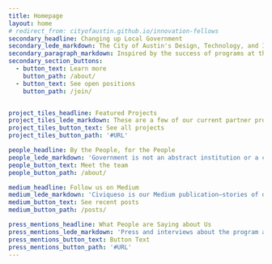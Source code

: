 ```yaml
---
title: Homepage
layout: home
# redirect_from: cityofaustin.github.io/innovation-fellows
secondary_headline: Changing up Local Government
secondary_lede_markdown: The City of Austin's Design, Technology, and Innovation Fellows program provides an opportunity for Austin’s passionate and civic-minded designers and developers to bring the principles, values, and practices of the technology sector into government.
secondary_paragraph_markdown: Inspired by the success of programs at the [Consumer Financial Protection Bureau](#TODO), [18F](#TODO), [Code for America](#TODO), and the [U.S. Digital Service](#TODO), we partner with departments throughout the city to tackle some of their biggest challenges.
secondary_section_buttons:
  - button_text: Learn more
    button_path: /about/
  - button_text: See open positions
    button_path: /join/


project_tiles_headline: Featured Projects
project_tiles_lede_markdown: These are a few of our current partner projects with City departments.
project_tiles_button_text: See all projects
project_tiles_button_path: '#URL'

people_headline: By the People, for the People
people_lede_markdown: 'Government is not an abstract institution or a concept. Our government is us. Meet a few of the newest Design, Technology, & Innovation Fellows who have signed on for tours of duty:'
people_button_text: Meet the team
people_button_path: /about/

medium_headline: Follow us on Medium
medium_lede_markdown: 'Civiqueso is our Medium publication—stories of design, technology, and innovation in the civic melting pot of Austin, Texas.'
medium_button_text: See recent posts
medium_button_path: /posts/

press_mentions_headline: What People are Saying about Us
press_mentions_lede_markdown: 'Press and interviews about the program and projects.'
press_mentions_button_text: Button Text
press_mentions_button_path: '#URL'
---
```

